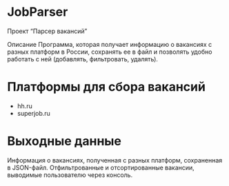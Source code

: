 # JobParser
Проект “Парсер вакансий”

Описание Программа, которая получает информацию о вакансиях с разных платформ в России, сохранять ее в файл и позволять удобно работать с ней (добавлять, фильтровать, удалять).

# **Платформы для сбора вакансий**
- hh.ru
- superjob.ru

# **Выходные данные**
Информация о вакансиях, полученная с разных платформ, сохраненная в JSON-файл.
Отфильтрованные и отсортированные вакансии, выводимые пользователю через консоль.
